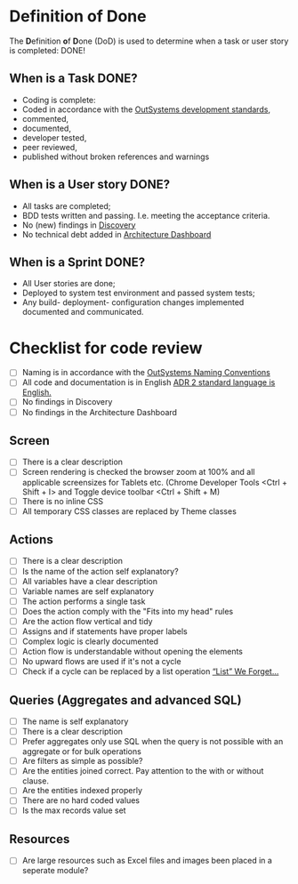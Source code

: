 # Definition of Done
The **D**efinition **o**f **D**one (DoD) is used to determine when a task or user story is completed: DONE!

## When is a Task DONE?
*	Coding is complete:
  *	Coded in accordance with the [OutSystems development standards](index.md),
  *	commented,
  *	documented,
  * developer tested,
  * peer reviewed,
  * published without broken references and warnings

## When is a User story DONE?
*	All tasks are completed;
* BDD tests written and passing. I.e. meeting the acceptance criteria.
* No (new) findings in [Discovery](https://www.outsystems.com/forge/component-overview/409/discovery)
* No technical debt added in [Architecture Dashboard](https://www.outsystems.com/platform/architecture-dashboard/)

## When is a Sprint DONE?
*	All User stories are done;
*	Deployed to system test environment and passed system tests;
*	Any build- deployment- configuration changes implemented documented and communicated.

# Checklist for code review

- [ ] Naming is in accordance with the [OutSystems Naming Conventions](OutSystemsNamingConventions.md)
- [ ] All code and documentation is in English [ADR 2 standard language is English.](ADR-002-standard-language-is-English.md)
- [ ] No findings in Discovery
- [ ] No findings in the Architecture Dashboard

## Screen
- [ ] There is a clear description
- [ ] Screen rendering is checked the browser zoom at 100% and all applicable screensizes for Tablets etc. (Chrome Developer Tools <Ctrl + Shift + I> and Toggle device toolbar <Ctrl + Shift + M)
- [ ] There is no inline CSS
- [ ] All temporary CSS classes are replaced by Theme classes

## Actions
- [ ] There is a clear description
- [ ] Is the name of the action self explanatory?
- [ ] All variables have a clear description
- [ ] Variable names are self explanatory
- [ ] The action performs a single task
- [ ] Does the action comply with the "Fits into my head" rules
- [ ] Are the action flow vertical and tidy
- [ ] Assigns and if statements have proper labels
- [ ] Complex logic is clearly documented
- [ ] Action flow is understandable without opening the elements
- [ ] No upward flows are used if it's not a cycle
- [ ] Check if a cycle can be replaced by a list operation [“List” We Forget…](https://medium.com/productleague/list-we-forget-387fbd5173d4)

## Queries (Aggregates and advanced SQL)
- [ ] The name is self explanatory
- [ ] There is a clear description
- [ ] Prefer aggregates only use SQL when the query is not possible with an aggregate or for bulk operations
- [ ] Are filters as simple as possible?
- [ ] Are the entities joined correct. Pay attention to the with or without clause.
- [ ] Are the entities indexed properly
- [ ] There are no hard coded values
- [ ] Is the max records value set

## Resources
- [ ] Are large resources such as Excel files and images been placed in a seperate module?
